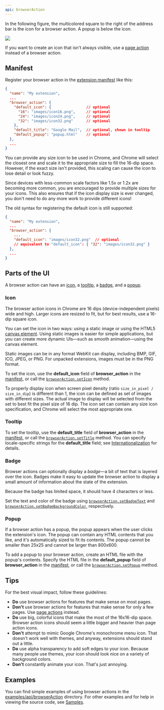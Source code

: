 ```yaml
---
api: browserAction
---
```


In the following figure, the multicolored square to the right of the address bar is the icon for a
browser action. A popup is below the icon.

![](browser-action.png)

If you want to create an icon that isn't always visible, use a [page action][1] instead of a browser
action.

## Manifest

Register your browser action in the [extension manifest][2] like this:

```json
{
  "name": "My extension",
  ...
  "browser_action": {
    "default_icon": {                // optional
      "16": "images/icon16.png",     // optional
      "24": "images/icon24.png",     // optional
      "32": "images/icon32.png"      // optional
    },
    "default_title": "Google Mail",  // optional, shown in tooltip
    "default_popup": "popup.html"    // optional
  },
  ...
}
```

You can provide any size icon to be used in Chrome, and Chrome will select the closest one and scale
it to the appropriate size to fill the 16-dip space. However, if the exact size isn't provided, this
scaling can cause the icon to lose detail or look fuzzy.

Since devices with less-common scale factors like 1.5x or 1.2x are becoming more common, you are
encouraged to provide multiple sizes for your icons. This also ensures that if the icon display size
is ever changed, you don't need to do any more work to provide different icons!

The old syntax for registering the default icon is still supported:

```json
{
  "name": "My extension",
  ...
  "browser_action": {
    ...
    "default_icon": "images/icon32.png"  // optional
    // equivalent to "default_icon": { "32": "images/icon32.png" }
  },
  ...
}
```

## Parts of the UI

A browser action can have an [icon][3], a [tooltip][4], a [badge][5], and a [popup][6].

### Icon

The browser action icons in Chrome are 16 dips (device-independent pixels) wide and high. Larger
icons are resized to fit, but for best results, use a 16-dip square icon.

You can set the icon in two ways: using a static image or using the HTML5 [canvas element][7]. Using
static images is easier for simple applications, but you can create more dynamic UIs—such as
smooth animation—using the canvas element.

Static images can be in any format WebKit can display, including BMP, GIF, ICO, JPEG, or PNG. For
unpacked extensions, images must be in the PNG format.

To set the icon, use the **default_icon** field of **browser_action** in the [manifest][8], or call
the [`browserAction.setIcon`][9] method.

To properly display icon when screen pixel density (ratio `size_in_pixel / size_in_dip`) is
different than 1, the icon can be defined as set of images with different sizes. The actual image to
display will be selected from the set to best fit the pixel size of 16 dip. The icon set can contain
any size icon specification, and Chrome will select the most appropriate one.

### Tooltip

To set the tooltip, use the **default_title** field of **browser_action** in the [manifest][10], or
call the [`browserAction.setTitle`][11] method. You can specify locale-specific strings for the
**default_title** field; see [Internationalization][12] for details.

### Badge

Browser actions can optionally display a _badge_—a bit of text that is layered over the icon.
Badges make it easy to update the browser action to display a small amount of information about the
state of the extension.

Because the badge has limited space, it should have 4 characters or less.

Set the text and color of the badge using [`browserAction.setBadgeText`][13] and
[`browserAction.setBadgeBackgroundColor`][14], respectively.

### Popup

If a browser action has a popup, the popup appears when the user clicks the extension's icon. The
popup can contain any HTML contents that you like, and it's automatically sized to fit its contents.
The popup cannot be smaller than 25x25 and cannot be larger than 800x600.

To add a popup to your browser action, create an HTML file with the popup's contents. Specify the
HTML file in the **default_popup** field of **browser_action** in the [manifest][15], or call the
[`browserAction.setPopup`][16] method.

## Tips

For the best visual impact, follow these guidelines:

- **Do** use browser actions for features that make sense on most pages.
- **Don't** use browser actions for features that make sense for only a few pages. Use [page
  actions][17] instead.
- **Do** use big, colorful icons that make the most of the 16x16-dip space. Browser action icons
  should seem a little bigger and heavier than page action icons.
- **Don't** attempt to mimic Google Chrome's monochrome menu icon. That doesn't work well with
  themes, and anyway, extensions should stand out a little.
- **Do** use alpha transparency to add soft edges to your icon. Because many people use themes, your
  icon should look nice on a variety of background colors.
- **Don't** constantly animate your icon. That's just annoying.

## Examples

You can find simple examples of using browser actions in the [examples/api/browserAction][18]
directory. For other examples and for help in viewing the source code, see [Samples][19].

[1]: /docs/extensions/pageAction
[2]: /docs/extensions/mv2/tabs
[3]: #icon
[4]: #tooltip
[5]: #badge
[6]: #popup
[7]: http://www.whatwg.org/specs/web-apps/current-work/multipage/the-canvas-element.html
[8]: #manifest
[9]: #method-setIcon
[10]: #manifest
[11]: #method-setTitle
[12]: /extensions/i18n
[13]: #method-setBadgeText
[14]: #method-setBadgeBackgroundColor
[15]: #manifest
[16]: #method-setPopup
[17]: /extensions/pageAction
[18]: https://github.com/GoogleChrome/chrome-extensions-samples/tree/master/mv2-archive/api/browserAction/
[19]: /docs/extensions/mv2/samples
